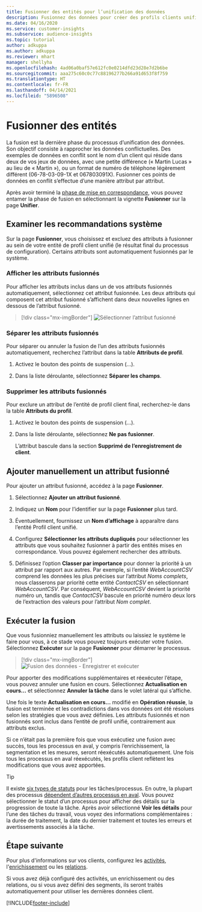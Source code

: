 ```yaml
---
title: Fusionner des entités pour l’unification des données
description: Fusionnez des données pour créer des profils clients unifiés.
ms.date: 04/16/2020
ms.service: customer-insights
ms.subservice: audience-insights
ms.topic: tutorial
author: adkuppa
ms.author: adkuppa
ms.reviewer: mhart
manager: shellyha
ms.openlocfilehash: 4ad06a0baf57e612fc0e0214dfd23d28e7d2b6be
ms.sourcegitcommit: aaa275c60c0c77c88196277b266a91d653f8f759
ms.translationtype: HT
ms.contentlocale: fr-FR
ms.lasthandoff: 04/14/2021
ms.locfileid: "5896508"
---
```

# <a name="merge-entities"></a>Fusionner des entités

La fusion est la dernière phase du processus d’unification des données. Son objectif consiste à rapprocher les données conflictuelles. Des exemples de données en conflit sont le nom d’un client qui réside dans deux de vos jeux de données, avec une petite différence (« Martin Lucas » au lieu de « Martin »), ou un format de numéro de téléphone légèrement différent (06-78-03-09-1X et 067803091X). Fusionner ces points de données en conflit s’effectue d’une manière attribut par attribut.

Après avoir terminé la [phase de mise en correspondance](match-entities.md), vous pouvez entamer la phase de fusion en sélectionnant la vignette **Fusionner** sur la page **Unifier**.

## <a name="review-system-recommendations"></a>Examiner les recommandations système

Sur la page **Fusionner**, vous choisissez et excluez des attributs à fusionner au sein de votre entité de profil client unifié (le résultat final du processus de configuration). Certains attributs sont automatiquement fusionnés par le système.

### <a name="view-merged-attributes"></a>Afficher les attributs fusionnés

Pour afficher les attributs inclus dans un de vos attributs fusionnés automatiquement, sélectionnez cet attribut fusionnée. Les deux attributs qui composent cet attribut fusionné s’affichent dans deux nouvelles lignes en dessous de l’attribut fusionné.

> [!div class="mx-imgBorder"]
> ![Sélectionner l’attribut fusionné](media/configure-data-merge-profile-attributes.png "Sélectionner l’attribut fusionné")

### <a name="separate-merged-attributes"></a>Séparer les attributs fusionnés

Pour séparer ou annuler la fusion de l’un des attributs fusionnés automatiquement, recherchez l’attribut dans la table **Attributs de profil**.

1. Activez le bouton des points de suspension (...).
  
2. Dans la liste déroulante, sélectionnez **Séparer les champs**.

### <a name="remove-merged-attributes"></a>Supprimer les attributs fusionnés

Pour exclure un attribut de l’entité de profil client final, recherchez-le dans la table **Attributs du profil**.

1. Activez le bouton des points de suspension (...).
  
2. Dans la liste déroulante, sélectionnez **Ne pas fusionner**.

   L’attribut bascule dans la section **Supprimé de l’enregistrement de client**.

## <a name="manually-add-a-merged-attribute"></a>Ajouter manuellement un attribut fusionné

Pour ajouter un attribut fusionné, accédez à la page **Fusionner**.

1. Sélectionnez **Ajouter un attribut fusionné**.

2. Indiquez un **Nom** pour l’identifier sur la page **Fusionner** plus tard.

3. Éventuellement, fournissez un **Nom d’affichage** à apparaître dans l’entité Profil client unifié.

4. Configurez **Sélectionner les attributs dupliqués** pour sélectionner les attributs que vous souhaitez fusionner à partir des entités mises en correspondance. Vous pouvez également rechercher des attributs.

5. Définissez l’option **Classer par importance** pour donner la priorité à un attribut par rapport aux autres. Par exemple, si l’entité *WebAccountCSV* comprend les données les plus précises sur l’attribut *Noms complets*, nous classerons par priorité cette entité *ContactCSV* en sélectionnant *WebAccountCSV*. Par conséquent, *WebAccountCSV* devient la priorité numéro un, tandis que *ContactCSV* bascule en priorité numéro deux lors de l’extraction des valeurs pour l’attribut *Nom complet*.

## <a name="run-your-merge"></a>Exécuter la fusion

Que vous fusionniez manuellement les attributs ou laissiez le système le faire pour vous, à ce stade vous pouvez toujours exécuter votre fusion. Sélectionnez **Exécuter** sur la page **Fusionner** pour démarrer le processus.

> [!div class="mx-imgBorder"]
> ![Fusion des données - Enregistrer et exécuter](media/configure-data-merge-save-run.png "Fusion des données - Enregistrer et exécuter")

Pour apporter des modifications supplémentaires et réexécuter l’étape, vous pouvez annuler une fusion en cours. Sélectionnez **Actualisation en cours...** et sélectionnez **Annuler la tâche** dans le volet latéral qui s’affiche.

Une fois le texte **Actualisation en cours...** modifié en **Opération réussie**, la fusion est terminée et les contradictions dans vos données ont été résolues selon les stratégies que vous avez définies. Les attributs fusionnés et non fusionnés sont inclus dans l’entité de profil unifié, contrairement aux attributs exclus.

Si ce n’était pas la première fois que vous exécutiez une fusion avec succès, tous les processus en aval, y compris l’enrichissement, la segmentation et les mesures, seront réexécutés automatiquement. Une fois tous les processus en aval réexécutés, les profils client reflètent les modifications que vous avez apportées.

> [!TIP]
> Il existe [six types de statuts](system.md#status-types) pour les tâches/processus. En outre, la plupart des processus [dépendent d’autres processus en aval](system.md#refresh-policies). Vous pouvez sélectionner le statut d’un processus pour afficher des détails sur la progression de toute la tâche. Après avoir sélectionné **Voir les détails** pour l’une des tâches du travail, vous voyez des informations complémentaires : la durée de traitement, la date du dernier traitement et toutes les erreurs et avertissements associés à la tâche.

## <a name="next-step"></a>Étape suivante

Pour plus d'informations sur vos clients, configurez les [activités](activities.md), l'[enrichissement](enrichment-hub.md) ou les [relations](relationships.md).

Si vous avez déjà configuré des activités, un enrichissement ou des relations, ou si vous avez défini des segments, ils seront traités automatiquement pour utiliser les dernières données client.




[!INCLUDE[footer-include](../includes/footer-banner.md)]
